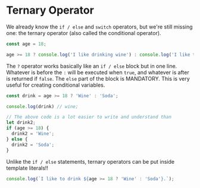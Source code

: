 # Ternary Operator
We already know the `if / else` and `switch` operators, but we're still missing one: the ternary operator (also called the conditional operator). 

```javascript
const age = 18;

age >= 18 ? console.log('I like drinking wine') : console.log('I like to drink soda');
```

The `?` operator works basically like an `if / else` block but in one line. Whatever is before the `:` will be executed when `true`, and whatever is after is returned if `false`. The `else` part of the block is MANDATORY.
This is very useful for creating conditional variables.

```javascript
const drink = age >= 18 ? 'Wine' : 'Soda';

console.log(drink) // wine;

// The above code is a lot easier to write and understand than
let drink2;
if (age >= 18) {
  drink2 = 'Wine';
} else {
  drink2 = 'Soda';
}
```

Unlike the `if / else` statements, ternary operators can be put inside template literals!!
```javascript
console.log(`I like to drink ${age >= 18 ? 'Wine' : 'Soda'}.`);
```